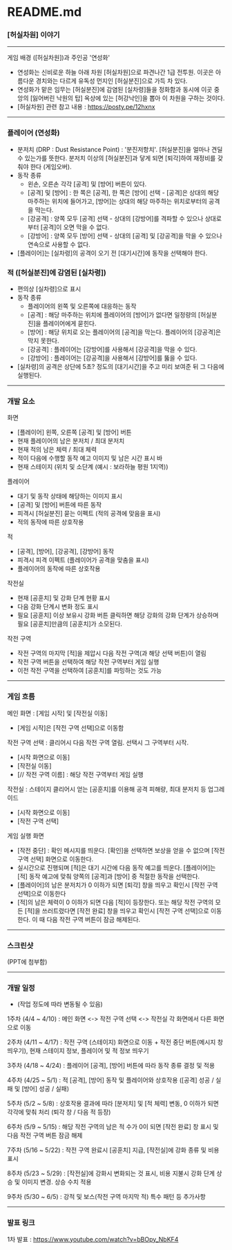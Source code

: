 # README.md

### [허실차원] 이야기

---

게임 배경 ([허실차원])과 주인공 '연성화'
- 연성화는 신비로운 하늘 아래 차원 [허실차원]으로 파견나간 1급 전투원. 이곳은 아름다운 경치와는 다르게 유독성 먼지인 [허실분진]으로 가득 차 있다. 
- 연성화가 맡은 임무는 [허실분진]에 감염된 [실차령]들을 정화함과 동시에 이곳 중앙의 [잃어버린 낙원의 탑] 옥상에 있는 [허강낙인]을 뽑아 이 차원을 구하는 것이다.
- [허실차원] 관련 참고 내용 : https://posty.pe/12hxnx

---

### 플레이어 (연성화)
- 분저치 (DRP : Dust Resistance Point) : '분진저항치'. [허실분진]을 얼마나 견딜 수 있는가를 뜻한다. 분저치 이상의 [허실분진]과 닿게 되면 [퇴각]하여 재정비를 갖춰야 한다 (게임오버).
- 동작 종류
	- 왼손, 오른손 각각 [공격] 및 [방어] 버튼이 있다.
	- [공격] 및 [방어] : 한 쪽은 [공격], 한 쪽은 [방어] 선택 - [공격]은 상대의 해당 마주하는 위치에 들어가고, [방어]는 상대의 해당 마주하는 위치로부터의 공격을 막는다.
	- [강공격] : 양쪽 모두 [공격] 선택 - 상대의 [강방어]를 격파할 수 있으나 상대로부터 [공격]이 오면 막을 수 없다.
	- [강방어] : 양쪽 모두 [방어] 선택 - 상대의 [공격] 및 [강공격]을 막을 수 있으나 연속으로 사용할 수 없다.
- [플레이어]는 [실차령]의 공격이 오기 전 [대기시간]에 동작을 선택해야 한다.

### 적 ([허실분진]에 감염된 [실차령])
- 편의상 [실차령]으로 표시
- 동작 종류
	- 플레이어의 왼쪽 및 오른쪽에 대응하는 동작
	- [공격] : 해당 마주하는 위치에 플레이어의 [방어]가 없다면 일정량의 [허실분진]을 플레이어에게 묻힌다.
	- [방어] : 해당 위치로 오는 플레이어의 [공격]을 막는다. 플레이어의 [강공격]은 막지 못한다.
	- [강공격] : 플레이어는 [강방어]를 사용해서 [강공격]을 막을 수 있다.
	- [강방어] : 플레이어는 [강공격]을 사용해서 [강방어]를 뚫을 수 있다.
- [실차령]의 공격은 상단에 5초? 정도의 [대기시간]을 주고 미리 보여준 뒤 그 다음에 실행된다.

---

### 개발 요소

화면
- [플레이어] 왼쪽, 오른쪽 [공격] 및 [방어] 버튼 
- 현재 플레이어의 남은 분저치 / 최대 분저치
- 현재 적의 남은 체력 / 최대 체력
- 적이 다음에 수행할 동작 예고 이미지 및 남은 시간 표시 바
- 현재 스테이지 (위치 및 소단계 (예시 : 보라하늘 평원 1지역))
 
플레이어
- 대기 및 동작 상태에 해당하는 이미지 표시
- [공격] 및 [방어] 버튼에 따른 동작
- 피격시 [허실분진] 묻는 이펙트 (적의 공격에 맞음을 표시)
- 적의 동작에 따른 상호작용

적
- [공격], [방어], [강공격], [강방어] 동작
- 피격시 피격 이펙트 (플레이어가 공격을 맞춤을 표시)
- 플레이어의 동작에 따른 상호작용

작전실
- 현재 [공훈치] 및 강화 단계 현황 표시
- 다음 강화 단계시 변화 정도 표시
- 필요 [공훈치] 이상 보유시 강화 버튼 클릭하면 해당 강화의 강화 단계가 상승하며 필요 [공훈치]만큼의 [공훈치]가 소모된다.

작전 구역
- 작전 구역의 마지막 [적]을 제압시 다음 작전 구역(과 해당 선택 버튼)이 열림
- 작전 구역 버튼을 선택하여 해당 작전 구역부터 게임 실행
- 이전 작전 구역을 선택하여 [공훈치]를 파밍하는 것도 가능

---

### 게임 흐름

메인 화면 : [게임 시작] 및 [작전실 이동]
- [게임 시작]은 [작전 구역 선택]으로 이동함

작전 구역 선택 : 클리어시 다음 작전 구역 열림. 선택시 그 구역부터 시작.
- [시작 화면으로 이동]
- [작전실 이동]
- [// 작전 구역 이름] : 해당 작전 구역부터 게임 실행

작전실 : 스테이지 클리어시 얻는 [공훈치]를 이용해 공격 피해량, 최대 분저치 등 업그레이드
- [시작 화면으로 이동]
- [작전 구역 선택]

게임 실행 화면
- [작전 중단] : 확인 메시지를 띄운다. [확인]을 선택하면 보상을 얻을 수 없으며 [작전 구역 선택] 화면으로 이동한다.
- 실시간으로 진행되며 [적]은 대기 시간에 다음 동작 예고를 띄운다. [플레이어]는 [적] 동작 예고에 맞춰 양쪽의 [공격]과 [방어] 중 적절한 동작을 선택한다.
- [플레이어]의 남은 분저치가 0 이하가 되면 [퇴각] 창을 띄우고 확인시 [작전 구역 선택]으로 이동한다
- [적]의 남은 체력이 0 이하가 되면 다음 [적]이 등장한다. 또는 해당 작전 구역의 모든 [적]을 쓰러트렸다면 [작전 완료] 창을 띄우고 확인시 [작전 구역 선택]으로 이동한다. 이 때 다음 작전 구역 버튼이 잠금 해제된다.

---

### 스크린샷
(PPT에 첨부함)

---

### 개발 일정 

- (작업 정도에 따라 변동될 수 있음)

1주차 (4/4 ~ 4/10) : 메인 화면 <-> 작전 구역 선택 <-> 작전실 각 화면에서 다른 화면으로 이동

2주차 (4/11 ~ 4/17) : 작전 구역 (스테이지) 화면으로 이동 + 작전 중단 버튼(메시지 창 띄우기), 현재 스테이지 정보, 플레이어 및 적 정보 띄우기

3주차 (4/18 ~ 4/24) : 플레이어 [공격], [방어] 버튼에 따라 동작 종류 결정 및 적용

4주차 (4/25 ~ 5/1) : 적 [공격], [방어] 동작 및 플레이어와 상호작용 ([공격] 성공 / 실패 및 [방어] 성공 / 실패)

5주차 (5/2 ~ 5/8) : 상호작용 결과에 따라 [분저치] 및 [적 체력] 변동, 0 이하가 되면 각각에 맞춰 처리 (퇴각 창 / 다음 적 등장)

6주차 (5/9 ~ 5/15) : 해당 작전 구역의 남은 적 수가 0이 되면 [작전 완료] 창 표시 및 다음 작전 구역 버튼 잠금 해제

7주차 (5/16 ~ 5/22) : 작전 구역 완료시 [공훈치] 지급, [작전실]에 강화 종류 및 비용 표시

8주차 (5/23 ~ 5/29) : [작전실]에 강화시 변화되는 것 표시, 비용 지불시 강화 단계 상승 및 이미지 변경. 상승 수치 적용

9주차 (5/30 ~ 6/5) : 강적 및 보스(작전 구역 마지막 적) 특수 패턴 등 추가사항

---

### 발표 링크

1차 발표 : https://www.youtube.com/watch?v=bBOpy_NbKF4


 
